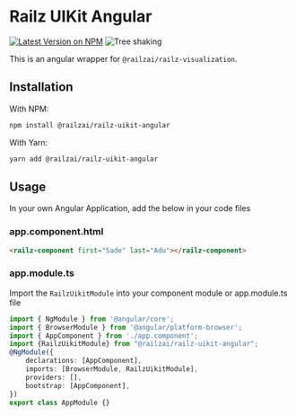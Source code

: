 # Railz UIKit Angular

<p>
  <a href="https://www.npmjs.com/package/@railzai/railz-uikit"><img src="https://img.shields.io/npm/v/@railzai/railz-uikit-angular" alt="Latest Version on NPM"/></a>
  <img src="https://badgen.net/bundlephobia/dependency-count/@railzai/railz-uikit-angular" alt="Tree shaking"/>
</p>

This is an angular wrapper for `@railzai/railz-visualization`.

## Installation

With NPM:

```bash
npm install @railzai/railz-uikit-angular
```

With Yarn:

```bash
yarn add @railzai/railz-uikit-angular
```

## Usage

In your own Angular Application, add the below in your code files

### app.component.html

```html
<railz-component first="Sade" last="Adu"></railz-component>
```

### app.module.ts

Import the `RailzUikitModule` into your component module or app.module.ts file

```typescript
import { NgModule } from '@angular/core'; 
import { BrowserModule } from '@angular/platform-browser';
import { AppComponent } from './app.component'; 
import {RailzUikitModule} from "@railzai/railz-uikit-angular"; 
@NgModule({ 
    declarations: [AppComponent], 
    imports: [BrowserModule, RailzUikitModule], 
    providers: [], 
    bootstrap: [AppComponent], 
}) 
export class AppModule {}
```
